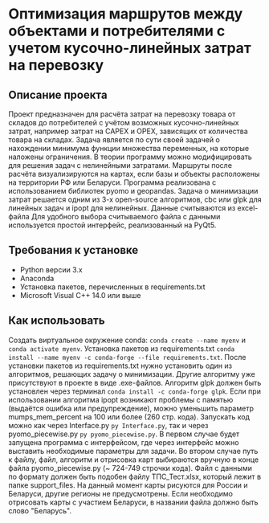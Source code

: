 # Оптимизация маршрутов между объектами и потребителями с учетом кусочно-линейных затрат на перевозку
## Описание проекта
Проект предназначен для расчёта затрат на перевозку товара от складов до потребителей с учётом возможных кусочно-линейных затрат, например затрат на CAPEX и OPEX, зависящих от количества товара на складах. Задача является по сути своей задачей о нахождении минимума функции множества переменных, на которые наложены ограничения. В теории программу можно модифицировать для решения задач с нелинейными затратами. Маршруты после расчёта визуализируются на картах, если базы и объекты расположены на территории РФ или Беларуси. Программа реализована с использованием библиотек pyomo и geopandas. Задача о минимизации затрат решается одним из 3-х open-source алгоритмов, cbc или glpk для линейных задач и ipopt для нелинейных. Данные считываются из excel-файла Для удобного выбора считываемого файла с данными используется простой интерфейс, реализованный на PyQt5.

## Требования к установке
- Python версии 3.x
- Anaconda
- Установка пакетов, перечисленных в requirements.txt
- Microsoft Visual C++ 14.0 или выше

## Как использовать
Создать виртуальное окружение conda: ```conda create --name myenv``` и ```conda activate myenv```. Установка пакетов из requirements.txt ```conda install --name myenv -c conda-forge --file requirements.txt```. После установки пакетов из requirements.txt нужно установить один из алгоритмов, решающих задачу о минимизации. Другие алгоритму уже присутствуют в проекте в виде .exe-файлов. Алгоритм glpk должен быть установлен через терминал ```conda install -c conda-forge glpk```. Если при использовании алгоритма ipopt возникают проблемы с памятью (выдаётся ошибка или предупреждение), можно уменьшить параметр mumps_mem_percent на 100 или более (260 стр. кода).
Запускать код можно как через Interface.py ```py Interface.py```, так и через pyomo_piecewise.py ```py pyomo_piecewise.py```.
В первом случае будет запущена программа с интерфейсом, где через интерфейс можно выставить необходимые параметры для задачи.
Во втором случае путь к файлу, файл, алгоритм и отрисовка карт выбираются вручную в конце файла pyomo_piecewise.py (~ 724-749 строчки кода). Файл с данными по формату должен быть подобен файлу ТПС_Тест.xlsx, который лежит в папке support_files.
 На данный момент карты рисуются для России и Беларуси, другие регионы не предусмотрены. Если необходимо отрисовать карты с участием Беларуси, в названии файла должно быть слово "Беларусь".

